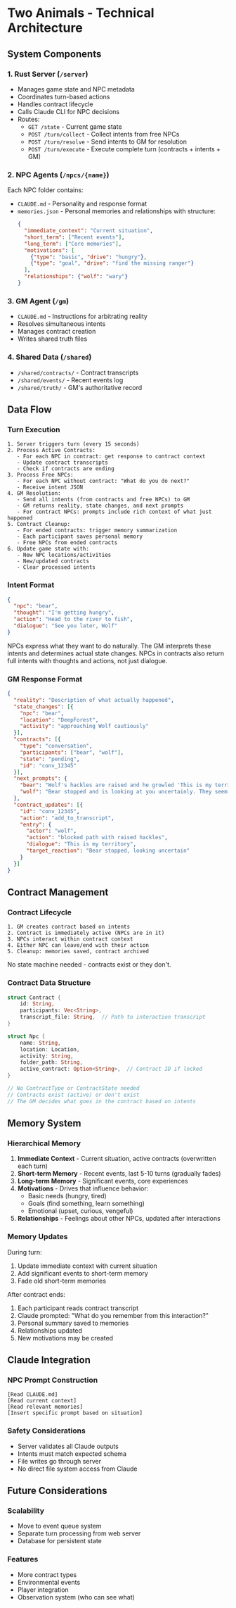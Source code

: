 # Two Animals - Technical Architecture

## System Components

### 1. Rust Server (`/server`)

- Manages game state and NPC metadata
- Coordinates turn-based actions
- Handles contract lifecycle
- Calls Claude CLI for NPC decisions
- Routes:
  - `GET /state` - Current game state
  - `POST /turn/collect` - Collect intents from free NPCs
  - `POST /turn/resolve` - Send intents to GM for resolution
  - `POST /turn/execute` - Execute complete turn (contracts + intents + GM)

### 2. NPC Agents (`/npcs/{name}`)

Each NPC folder contains:

- `CLAUDE.md` - Personality and response format
- `memories.json` - Personal memories and relationships with structure:
  ```json
  {
    "immediate_context": "Current situation",
    "short_term": ["Recent events"],
    "long_term": ["Core memories"],
    "motivations": [
      {"type": "basic", "drive": "hungry"},
      {"type": "goal", "drive": "find the missing ranger"}
    ],
    "relationships": {"wolf": "wary"}
  }
  ```

### 3. GM Agent (`/gm`)

- `CLAUDE.md` - Instructions for arbitrating reality
- Resolves simultaneous intents
- Manages contract creation
- Writes shared truth files

### 4. Shared Data (`/shared`)

- `/shared/contracts/` - Contract transcripts
- `/shared/events/` - Recent events log
- `/shared/truth/` - GM's authoritative record

## Data Flow

### Turn Execution

```
1. Server triggers turn (every 15 seconds)
2. Process Active Contracts:
   - For each NPC in contract: get response to contract context
   - Update contract transcripts
   - Check if contracts are ending
3. Process Free NPCs:
   - For each NPC without contract: "What do you do next?"
   - Receive intent JSON
4. GM Resolution:
   - Send all intents (from contracts and free NPCs) to GM
   - GM returns reality, state changes, and next prompts
   - For contract NPCs: prompts include rich context of what just happened
5. Contract Cleanup:
   - For ended contracts: trigger memory summarization
   - Each participant saves personal memory
   - Free NPCs from ended contracts
6. Update game state with:
   - New NPC locations/activities
   - New/updated contracts
   - Clear processed intents
```

### Intent Format

```json
{
  "npc": "bear",
  "thought": "I'm getting hungry",
  "action": "Head to the river to fish",
  "dialogue": "See you later, Wolf"
}
```

NPCs express what they want to do naturally. The GM interprets these intents and determines actual state changes. NPCs in contracts also return full intents with thoughts and actions, not just dialogue.

### GM Response Format

```json
{
  "reality": "Description of what actually happened",
  "state_changes": [{
    "npc": "bear",
    "location": "DeepForest",
    "activity": "approaching Wolf cautiously"
  }],
  "contracts": [{
    "type": "conversation",
    "participants": ["bear", "wolf"],
    "state": "pending",
    "id": "conv_12345"
  }],
  "next_prompts": {
    "bear": "Wolf's hackles are raised and he growled 'This is my territory'. He's blocking the path to the river. How do you respond?",
    "wolf": "Bear stopped and is looking at you uncertainly. They seem to want to pass. What do you do?"
  },
  "contract_updates": [{
    "id": "conv_12345",
    "action": "add_to_transcript",
    "entry": {
      "actor": "wolf",
      "action": "blocked path with raised hackles",
      "dialogue": "This is my territory",
      "target_reaction": "Bear stopped, looking uncertain"
    }
  }]
}
```

## Contract Management

### Contract Lifecycle

```
1. GM creates contract based on intents
2. Contract is immediately active (NPCs are in it)
3. NPCs interact within contract context
4. Either NPC can leave/end with their action
5. Cleanup: memories saved, contract archived
```

No state machine needed - contracts exist or they don't.

### Contract Data Structure

```rust
struct Contract {
    id: String,
    participants: Vec<String>,
    transcript_file: String,  // Path to interaction transcript
}

struct Npc {
    name: String,
    location: Location,
    activity: String,
    folder_path: String,
    active_contract: Option<String>,  // Contract ID if locked
}

// No ContractType or ContractState needed
// Contracts exist (active) or don't exist
// The GM decides what goes in the contract based on intents
```

## Memory System

### Hierarchical Memory

1. **Immediate Context** - Current situation, active contracts (overwritten each turn)
2. **Short-term Memory** - Recent events, last 5-10 turns (gradually fades)
3. **Long-term Memory** - Significant events, core experiences
4. **Motivations** - Drives that influence behavior:
   - Basic needs (hungry, tired)
   - Goals (find something, learn something)
   - Emotional (upset, curious, vengeful)
5. **Relationships** - Feelings about other NPCs, updated after interactions

### Memory Updates

During turn:
1. Update immediate context with current situation
2. Add significant events to short-term memory
3. Fade old short-term memories

After contract ends:
1. Each participant reads contract transcript
2. Claude prompted: "What do you remember from this interaction?"
3. Personal summary saved to memories
4. Relationships updated
5. New motivations may be created

## Claude Integration

### NPC Prompt Construction

```
[Read CLAUDE.md]
[Read current context]
[Read relevant memories]
[Insert specific prompt based on situation]
```

### Safety Considerations

- Server validates all Claude outputs
- Intents must match expected schema
- File writes go through server
- No direct file system access from Claude

## Future Considerations

### Scalability

- Move to event queue system
- Separate turn processing from web server
- Database for persistent state

### Features

- More contract types
- Environmental events
- Player integration
- Observation system (who can see what)

